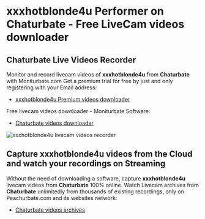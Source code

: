 # xxxhotblonde4u Performer on Chaturbate - Free LiveCam videos downloader

## Chaturbate Live Videos Recorder

Monitor and record livecam videos of **xxxhotblonde4u** from **Chaturbate** with Moniturbate.com
Get a premium trial for free by just and only registering with your Email address:
* [xxxhotblonde4u Premium videos downloader](https://moniturbate.com/request-demo-licence-key.html)

Free livecam videos downloader - Moniturbate Software:
* [Chaturbate videos downloader](https://moniturbate.com/moniturbate-download-software.html)

![xxxhotblonde4u livecam videos recorder](https://peachurnet.com/templates/moniturbate-software.png)


## Capture xxxhotblonde4u videos from the Cloud and watch your recordings on Streaming

Without the need of downloading a software, capture **xxxhotblonde4u** livecam videos from **Chaturbate** 100% online.
Watch Livecam archives from **Chaturbate** unlimitedly from thousands of existing recordings, only on Peachurbate.com and its websites network:
* [Chaturbate videos archives](https://peachurnet.com/)